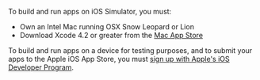To build and run apps on iOS Simulator, you must:

- Own an Intel Mac running OSX Snow Leopard or Lion
- Download Xcode 4.2 or greater from the
   [Mac App Store](http://itunes.apple.com/us/app/xcode/id448457090?mt=12)

To build and run apps on a device for testing purposes, and to submit your apps
to the Apple iOS App Store, you must [sign up with Apple's iOS Developer
Program](http://developer.apple.com/programs/ios/).